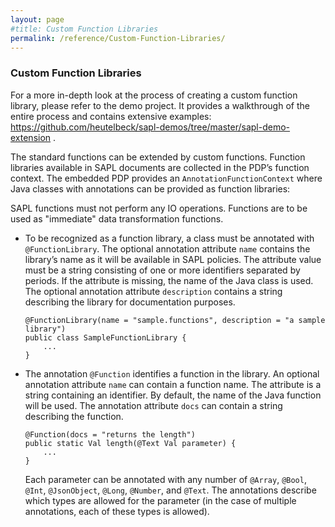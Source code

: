 ```yaml
---
layout: page
#title: Custom Function Libraries
permalink: /reference/Custom-Function-Libraries/
---
```


### Custom Function Libraries

For a more in-depth look at the process of creating a custom function library, please refer to the demo project. It provides a walkthrough of the entire process and contains extensive examples: <https://github.com/heutelbeck/sapl-demos/tree/master/sapl-demo-extension> .

The standard functions can be extended by custom functions. Function libraries available in SAPL documents are collected in the PDP’s function context. The embedded PDP provides an `AnnotationFunctionContext` where Java classes with annotations can be provided as function libraries:

SAPL functions must not perform any IO operations. Functions are to be used as "immediate" data transformation functions.

- To be recognized as a function library, a class must be annotated with `@FunctionLibrary`. The optional annotation attribute `name` contains the library’s name as it will be available in SAPL policies. The attribute value must be a string consisting of one or more identifiers separated by periods. If the attribute is missing, the name of the Java class is used. The optional annotation attribute `description` contains a string describing the library for documentation purposes.

  ```
  @FunctionLibrary(name = "sample.functions", description = "a sample library")
  public class SampleFunctionLibrary {
      ...
  }
  ```
- The annotation `@Function` identifies a function in the library. An optional annotation attribute `name` can contain a function name. The attribute is a string containing an identifier. By default, the name of the Java function will be used. The annotation attribute `docs` can contain a string describing the function.

  ```
  @Function(docs = "returns the length")
  public static Val length(@Text Val parameter) {
      ...
  }
  ```

  Each parameter can be annotated with any number of `@Array`, `@Bool`, `@Int`, `@JsonObject`, `@Long`, `@Number`, and `@Text`. The annotations describe which types are allowed for the parameter (in the case of multiple annotations, each of these types is allowed).